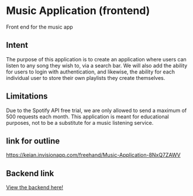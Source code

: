 # Music Application (frontend)
Front end for the music app

## Intent
The purpose of this application is to create an application where users can listen to any song they wish to, via a search bar. We will also add the ability for users to login with authentication, and likewise, the ability for each individual user to store their own playlists they create themselves.

## Limitations
Due to the Spotify API free trial, we are only allowed to send a maximum of 500 requests each month. This application is meant for educational purposes, not to be a substitute for a music listening service.

## link for outline
https://keian.invisionapp.com/freehand/Music-Application-8NxQ7ZAWV

## Backend link
[View the backend here!](https://github.com/Keian-A/music-app-back)
